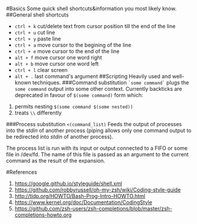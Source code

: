 #Basics
Some quick shell shortcuts&information you most likely know.
##General shell shortcuts
 - `ctrl + k` cut/delete text from cursor position till the end of the line
 - `ctrl + u` cut line
 - `ctrl + y` paste line
 - `ctrl + a` move cursor to the begining of the line
 - `ctrl + e` move cursor to the end of the line
 - `alt + f` move cursor one word right
 - `alt + b` move cursor one word left
 - `ctrl + l` clear screen
 - `alt + .` last command's argument
##Scripting
Heavily used and well-known techniques.
###Command substitution
`` `some command` `` plugs the `some command` output into some other context.
Currently backticks are deprecated in favour of `$(some command)` form which:

1. permits nesting `$(some command $(some nested))`
2. treats `\\` differently

###Process substitution
`<(command_list)` Feeds the output of processes into the _stdin_ of another process (piping allows only one
command output to be redirected into _stdin_ of another process).

The process list is run with its input or output connected to a FIFO or some file in /dev/fd.
The name of this file is passed as an argument to the current command as the result of the expansion.

#References
 1. https://google.github.io/styleguide/shell.xml
 2. https://github.com/robbyrussell/oh-my-zsh/wiki/Coding-style-guide
 3. http://tldp.org/HOWTO/Bash-Prog-Intro-HOWTO.html
 4. https://www.kernel.org/doc/Documentation/CodingStyle
 5. https://github.com/zsh-users/zsh-completions/blob/master/zsh-completions-howto.org
 